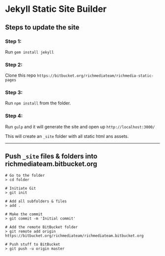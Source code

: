 # Jekyll Static Site Builder

## Steps to update the site

### Step 1:
Run `gem install jekyll`

### Step 2:
Clone this repo `https://bitbucket.org/richmediateam/richmedia-static-pages`

### Step 3:
Run `npm install` from the folder.

### Step 4:
Run `gulp` and it will generate the site and open up `http://localhost:3000/`

This will create an `_site` folder with all static html ans assets.

***

## Push `_site` files & folders into richmediateam.bitbucket.org

```
# Go to the folder
> cd folder

# Initiate Git
> git init

# Add all subfolders & files
> add .

# Make the commit
> git commit -m 'Initial commit'

# Add the remote BitBucket folder
> git remote add origin https://bitbucket.org/richmediateam/richmediateam.bitbucket.org

# Push stuff to BitBucket
> git push -u origin master 
```
